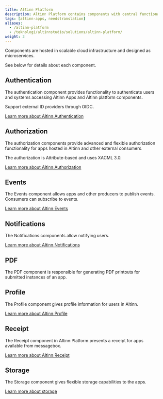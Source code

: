 ```yaml
---
title: Altinn Platform
description: Altinn Platform contains components with central functionality for apps hosted in Altinn and other consumers.
tags: [altinn-apps, needstranslation]
aliases:
  - /altinn-platform
  - /teknologi/altinnstudio/solutions/altinn-platform/
weight: 3
---
```


Components are hosted in scalable cloud infrastructure and designed as microservices.

See below for details about each component.

## Authentication

The authentication component provides functionality to authenticate users and systems accessing Altinn Apps and Altinn platform components.

Support external ID providers through OIDC.

[Learn more about Altinn Authentication](../../../../authorization/getting-started/authentication/)

## Authorization

The authorization components provide advanced and flexible authorization functionality for apps hosted in Altinn and other external consumers.

The authorization is Attribute-based and uses XACML 3.0.

[Learn more about Altinn Authorization](/authorization)

## Events

The Events component allows apps and other producers to publish events. Consumers can subscribe to events.

[Learn more about Altinn Events](/events)

## Notifications

The Notifications components allow notifying users.

[Learn more about Altinn Notifications](/notifications)

## PDF

The PDF component is responsible for generating PDF printouts for submitted instances of an app.

## Profile

The Profile component gives profile information for users in Altinn.

[Learn more about Altinn Profile](profile)

## Receipt

The Receipt component in Altinn Platform presents a receipt for apps available from messagebox.

[Learn more about Altinn Receipt](receipt)

## Storage

The Storage component gives flexible storage capabilities to the apps.

[Learn more about storage](storage)
